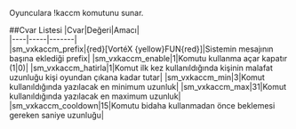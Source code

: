 Oyunculara !kaccm komutunu sunar.

##Cvar Listesi
|Cvar|Değeri|Amacı|      
|----|-----|-------|      
|sm_vxkaccm_prefix|{red}[VortéX {yellow}FUN{red}]|Sistemin mesajının başına eklediği prefix|
|sm_vxkaccm_enable|1|Komutu kullanma açar kapatır (1|0)|
|sm_vxkaccm_hatirla|1|Komut ilk kez kullanıldığında kişinin malafat uzunluğu kişi oyundan çıkana kadar tutar|
|sm_vxkaccm_min|3|Komut kullanıldığında yazılacak en minimum uzunluk|
|sm_vxkaccm_max|31|Komut kullanıldığında yazılacak en maximum uzunluk|
|sm_vxkaccm_cooldown|15|Komutu bidaha kullanmadan önce beklemesi gereken saniye uzunluğu|